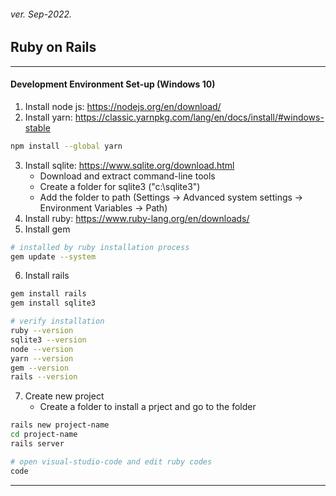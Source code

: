 <h6>ver. Sep-2022.</h6>
<h2>Ruby on Rails </h2>

---

<h4>Development Environment Set-up (Windows 10)</h4>

1. Install node js: https://nodejs.org/en/download/
2. Install yarn: https://classic.yarnpkg.com/lang/en/docs/install/#windows-stable

```sh
npm install --global yarn

```

3. Install sqlite: https://www.sqlite.org/download.html
    - Download and extract command-line tools
    - Create a folder for sqlite3 ("c:\\sqlite3")
    - Add the folder to path (Settings -> Advanced system settings -> Environment Variables -> Path)
4. Install ruby: https://www.ruby-lang.org/en/downloads/
5. Install gem

```sh
# installed by ruby installation process
gem update --system

```

6. Install rails

```sh
gem install rails
gem install sqlite3

# verify installation
ruby --version
sqlite3 --version
node --version
yarn --version
gem --version
rails --version

```

7. Create new project
    - Create a folder to install a prject and go to the folder

```sh
rails new project-name
cd project-name
rails server

# open visual-studio-code and edit ruby codes
code

```

---
